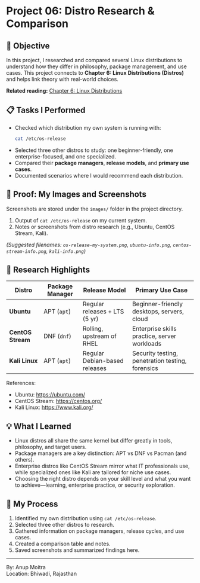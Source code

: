 # Project 06: Distro Research & Comparison

## 📝 Objective  

In this project, I researched and compared several Linux distributions to understand how they differ in philosophy, package management, and use cases. This project connects to **Chapter 6: Linux Distributions (Distros)** and helps link theory with real-world choices.  

**Related reading:** [Chapter 6: Linux Distributions](../01-understanding-linux-concepts/06-linux-distributions.md)  

## 📋 Tasks I Performed  

- Checked which distribution my own system is running with:  
  ```bash
  cat /etc/os-release
  ```  
- Selected three other distros to study: one beginner-friendly, one enterprise-focused, and one specialized.  
- Compared their **package managers**, **release models**, and **primary use cases**.  
- Documented scenarios where I would recommend each distribution.  

## 📸 Proof: My Images and Screenshots  

Screenshots are stored under the `images/` folder in the project directory.  

1. Output of `cat /etc/os-release` on my current system.  
2. Notes or screenshots from distro research (e.g., Ubuntu, CentOS Stream, Kali).  

*(Suggested filenames: `os-release-my-system.png`, `ubuntu-info.png`, `centos-stream-info.png`, `kali-info.png`)*  

## 🔗 Research Highlights  

| **Distro**       | **Package Manager** | **Release Model**            | **Primary Use Case**                          |  
|------------------|----------------------|-------------------------------|-----------------------------------------------|  
| **Ubuntu**       | APT (`apt`)         | Regular releases + LTS (5 yr) | Beginner-friendly desktops, servers, cloud    |  
| **CentOS Stream**| DNF (`dnf`)         | Rolling, upstream of RHEL     | Enterprise skills practice, server workloads  |  
| **Kali Linux**   | APT (`apt`)         | Regular Debian-based releases | Security testing, penetration testing, forensics |  

References:  
- Ubuntu: <https://ubuntu.com/>  
- CentOS Stream: <https://centos.org/>  
- Kali Linux: <https://www.kali.org/>  

## 💡 What I Learned  

- Linux distros all share the same kernel but differ greatly in tools, philosophy, and target users.  
- Package managers are a key distinction: APT vs DNF vs Pacman (and others).  
- Enterprise distros like CentOS Stream mirror what IT professionals use, while specialized ones like Kali are tailored for niche use cases.  
- Choosing the right distro depends on your skill level and what you want to achieve—learning, enterprise practice, or security exploration.  

## 📁 My Process  

1. Identified my own distribution using `cat /etc/os-release`.  
2. Selected three other distros to research.  
3. Gathered information on package managers, release cycles, and use cases.  
4. Created a comparison table and notes.  
5. Saved screenshots and summarized findings here.  

---

By: Anup Moitra  
Location: Bhiwadi, Rajasthan  
